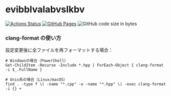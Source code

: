 # evibblvalabvslkbv

[![Actions Status](https://github.com/kk2a/library/workflows/verify/badge.svg)](https://gitub.com/kk2a/library/actions)
[![GitHub Pages](https://img.shields.io/static/v1?label=GitHub+Pages&message=+&color=brightgreen&logo=github)](https://kk2a.github.io/library/)
![GitHub code size in bytes](https://img.shields.io/github/languages/code-size/kk2a/library?style=flat-square)

### clang-format の使い方

設定変更後に全ファイルを再フォーマットする場合：

```console
# Windowsの場合（PowerShell）
Get-ChildItem -Recurse -Include *.hpp | ForEach-Object { clang-format -i $_.FullName }

# Unix系の場合（Linux/macOS）
find . -type f \( -name "*.cpp" -o -name "*.hpp" \) -exec clang-format -i {} +
```
